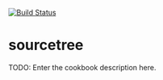 [![Build Status](https://travis-ci.org/T-Wong/sourcetree.svg?branch=master)](https://travis-ci.org/T-Wong/sourcetree)

# sourcetree

TODO: Enter the cookbook description here.
